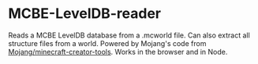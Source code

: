 # MCBE-LevelDB-reader
Reads a MCBE LevelDB database from a .mcworld file. Can also extract all structure files from a world.
Powered by Mojang's code from [Mojang/minecraft-creator-tools](https://github.com/Mojang/minecraft-creator-tools).
Works in the browser and in Node.